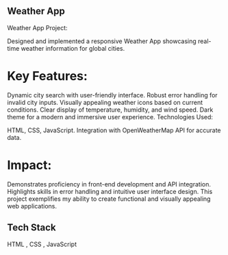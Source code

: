 ## Weather App

Weather App Project:

Designed and implemented a responsive Weather App showcasing real-time weather information for global cities.

 # Key Features:

Dynamic city search with user-friendly interface.
Robust error handling for invalid city inputs.
Visually appealing weather icons based on current conditions.
Clear display of temperature, humidity, and wind speed.
Dark theme for a modern and immersive user experience.
Technologies Used:

HTML, CSS, JavaScript.
Integration with OpenWeatherMap API for accurate data.

# Impact:

Demonstrates proficiency in front-end development and API integration.
Highlights skills in error handling and intuitive user interface design.
This project exemplifies my ability to create functional and visually appealing web applications.

## Tech Stack

HTML , CSS , JavaScript
